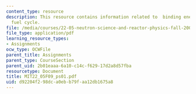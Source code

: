 ```yaml
---
content_type: resource
description: This resource contains information related to  binding energy and thorium
  fuel cycle.
file: /media/courses/22-05-neutron-science-and-reactor-physics-fall-2009/d92204f298dca0ebb79faa12db1675a8_MIT22_05F09_ps01.pdf
file_type: application/pdf
learning_resource_types:
- Assignments
ocw_type: OCWFile
parent_title: Assignments
parent_type: CourseSection
parent_uid: 2b01eaaa-6a10-c14c-f629-17d2a8d57fba
resourcetype: Document
title: MIT22_05F09_ps01.pdf
uid: d92204f2-98dc-a0eb-b79f-aa12db1675a8
---
```

